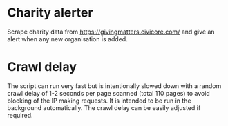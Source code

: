 # Charity alerter
Scrape charity data from https://givingmatters.civicore.com/ and give an alert when any new organisation is added.

# Crawl delay
The script can run very fast but is intentionally slowed down with a random crawl delay of 1-2 seconds per page scanned (total 110 pages) to avoid blocking of the IP making requests. It is intended to be run in the background automatically. The crawl delay can be easily adjusted if required.
